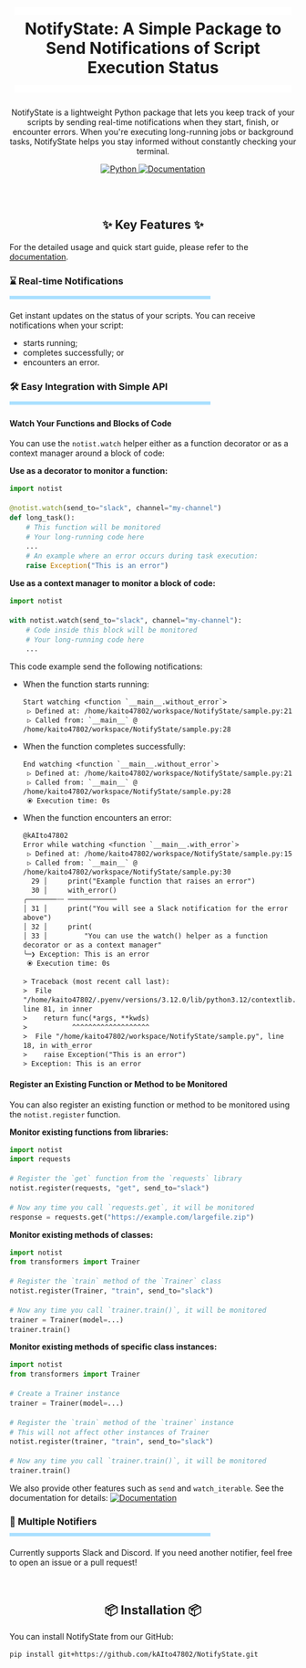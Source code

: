 
<h1 align="center">
  <a href="https://github.com/kAIto47802/NotifyState/blob/main/README.md">
    <img width="97%" height="14px" src="docs/_images/titleLine3t.svg">
  </a>
  NotifyState: A Simple Package to Send Notifications of Script Execution Status
  <a href="https://github.com/kAIto47802/NotifyState/blob/main/README.md">
    <img width="97%" height="14px" src="docs/_images/titleLine3t.svg">
  </a>
</h1>

<p align="center">
  NotifyState is a lightweight Python package that lets you keep track of your scripts by sending real-time notifications when they start, finish, or encounter errors.
  When you're executing long-running jobs or background tasks, NotifyState helps you stay informed without constantly checking your terminal.
</p>

<div align="center">
  <a target="_blank" href="https://www.python.org">
    <img src="https://img.shields.io/badge/python-3.9%20%7C%203.10%20%7C%203.11%20%7C%203.12-blue" alt="Python"/>
  </a>
  <a href="https://kaito47802.github.io/NotifyState/index.html">
    <img src="https://img.shields.io/badge/docs-latest-brightgreen?logo=read-the-docs" alt="Documentation"/>
  </a>
</div>

<br><br>

<h2 align="center">
  ✨ Key Features ✨
</h2>

For the detailed usage and quick start guide, please refer to the [documentation](https://kaito47802.github.io/NotifyState/index.html).


<h3>
  <div>⌛ Real-time Notifications</div>
  <a href="https://github.com/kAIto47802/NotifyState/blob/main/README.md">
    <img width="70%" height="6px" src="docs/_images/line3.svg">
</a>
</h3>

Get instant updates on the status of your scripts.
You can receive notifications when your script:

- starts running;
- completes successfully; or
- encounters an error.


<h3>
  <div>🛠️ Easy Integration with Simple API</div>
  <a href="https://github.com/kAIto47802/NotifyState/blob/main/README.md">
    <img width="70%" height="6px" src="docs/_images/line3.svg">
  </a>
</h3>

#### Watch Your Functions and Blocks of Code

You can use the `notist.watch` helper either as a function decorator or as a context manager around a block of code:

**Use as a decorator to monitor a function:**

```python
import notist

@notist.watch(send_to="slack", channel="my-channel")
def long_task():
    # This function will be monitored
    # Your long-running code here
    ...
    # An example where an error occurs during task execution:
    raise Exception("This is an error")
```

**Use as a context manager to monitor a block of code:**

```python
import notist

with notist.watch(send_to="slack", channel="my-channel"):
    # Code inside this block will be monitored
    # Your long-running code here
    ...
```

This code example send the following notifications:

- When the function starts running:

   ```text
   Start watching <function `__main__.without_error`>
    ▷ Defined at: /home/kaito47802/workspace/NotifyState/sample.py:21
    ▷ Called from: `__main__` @ /home/kaito47802/workspace/NotifyState/sample.py:28
   ```

- When the function completes successfully:

   ```text
   End watching <function `__main__.without_error`>
    ▷ Defined at: /home/kaito47802/workspace/NotifyState/sample.py:21
    ▷ Called from: `__main__` @ /home/kaito47802/workspace/NotifyState/sample.py:28
    ⦿ Execution time: 0s
   ```

- When the function encounters an error:

   ```text
   @kAIto47802
   Error while watching <function `__main__.with_error`>
    ▷ Defined at: /home/kaito47802/workspace/NotifyState/sample.py:15
    ▷ Called from: `__main__` @ /home/kaito47802/workspace/NotifyState/sample.py:30
     29 │     print("Example function that raises an error")
     30 │     with_error()
   ╭───────┄┄ ────────────
   │ 31 │     print("You will see a Slack notification for the error above")
   │ 32 │     print(
   │ 33 │         "You can use the watch() helper as a function decorator or as a context manager"
   ╰─❯ Exception: This is an error
    ⦿ Execution time: 0s

   > Traceback (most recent call last):
   >  File "/home/kaito47802/.pyenv/versions/3.12.0/lib/python3.12/contextlib.py", line 81, in inner
   >    return func(*args, **kwds)
   >           ^^^^^^^^^^^^^^^^^^^
   >  File "/home/kaito47802/workspace/NotifyState/sample.py", line 18, in with_error
   >    raise Exception("This is an error")
   > Exception: This is an error
   ```

#### Register an Existing Function or Method to be Monitored

You can also register an existing function or method to be monitored using the `notist.register` function.

**Monitor existing functions from libraries:**

```python
import notist
import requests

# Register the `get` function from the `requests` library
notist.register(requests, "get", send_to="slack")

# Now any time you call `requests.get`, it will be monitored
response = requests.get("https://example.com/largefile.zip")
```

**Monitor existing methods of classes:**

```python
import notist
from transformers import Trainer

# Register the `train` method of the `Trainer` class
notist.register(Trainer, "train", send_to="slack")

# Now any time you call `trainer.train()`, it will be monitored
trainer = Trainer(model=...)
trainer.train()
```

**Monitor existing methods of specific class instances:**

```python
import notist
from transformers import Trainer

# Create a Trainer instance
trainer = Trainer(model=...)

# Register the `train` method of the `trainer` instance
# This will not affect other instances of Trainer
notist.register(trainer, "train", send_to="slack")

# Now any time you call `trainer.train()`, it will be monitored
trainer.train()
```

We also provide other features such as `send` and `watch_iterable`. See the documentation for details:
<a href="https://kaito47802.github.io/NotifyState/index.html">
  <img src="https://img.shields.io/badge/docs-latest-brightgreen?logo=read-the-docs" alt="Documentation" align="top"/>
</a>


<h3>
  <div>🔔 Multiple Notifiers</div>
  <a href="https://github.com/kAIto47802/NotifyState/blob/main/README.md">
    <img width="70%" height="6px" src="docs/_images/line3.svg">
  </a>
</h3>


Currently supports Slack and Discord. If you need another notifier, feel free to open an issue or a pull request!

<br>

<h2 align="center">
  📦 Installation 📦
</h2>

You can install NotifyState from our GitHub:

```bash
pip install git+https://github.com/kAIto47802/NotifyState.git
```